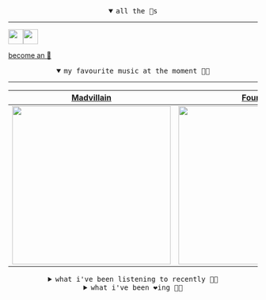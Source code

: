 <details open>

<summary align="center"><samp>all the 🥚s</samp></summary>
<hr />

<a href="https://github.com/pvinis"><img src="https://avatars.githubusercontent.com/u/100233?s=90&v=4" width="30" height="30" /><a href="https://github.com/maxPugh"><img src="https://avatars.githubusercontent.com/u/46350013?s=90&u=52a601eaa2d272b35477d096fe782ebf0a8a1f68&v=4" width="30" height="30" />

<samp><a href="https://github.com/bitttttten/bitttttten/stargazers">become an 🥚</a></samp>

</details>

<details open>

<summary align="center"><samp>my favourite music at the moment 🎵🎶</samp></summary>
<hr />

<!-- toc -->

| [Madvillain](https://open.spotify.com/artist/2aoFQUeHD1U7pL098lRsDU)                                                                                             | [Four Tet](https://open.spotify.com/artist/7Eu1txygG6nJttLHbZdQOh)                                                                                               | [mewithoutYou](https://open.spotify.com/artist/3D4qYDvoPn5cQxtBm4oseo)                                                                                           | [MF DOOM](https://open.spotify.com/artist/2pAWfrd7WFF3XhVt9GooDL)                                                                                                |
| ---------------------------------------------------------------------------------------------------------------------------------------------------------------- | ---------------------------------------------------------------------------------------------------------------------------------------------------------------- | ---------------------------------------------------------------------------------------------------------------------------------------------------------------- | ---------------------------------------------------------------------------------------------------------------------------------------------------------------- |
| [<img src="https://i.scdn.co/image/9d7ed68679a970b86faaea230d16334baba5ed4b" width="320" height="auto">](https://open.spotify.com/artist/2aoFQUeHD1U7pL098lRsDU) | [<img src="https://i.scdn.co/image/ab6761610000e5eb84e29d09b4917bec2700a0d7" width="320" height="auto">](https://open.spotify.com/artist/7Eu1txygG6nJttLHbZdQOh) | [<img src="https://i.scdn.co/image/ab6761610000e5ebe03d502190e35ac58c18d339" width="320" height="auto">](https://open.spotify.com/artist/3D4qYDvoPn5cQxtBm4oseo) | [<img src="https://i.scdn.co/image/ab6761610000e5eb3e9a6caa41a80b9238a49784" width="320" height="auto">](https://open.spotify.com/artist/2pAWfrd7WFF3XhVt9GooDL) |

<!-- tocstop -->

</details>

<details>

<summary align="center"><samp>what i've been listening to recently 🎵🎶</samp></summary>
<hr />

<!-- toc -->

| [Road Of The Lonely Ones<br />Madlib](https://open.spotify.com/track/026pfPaB52WIGawu0PzN5j)                                                                    | [ingydar<br />Adrianne Lenker](https://open.spotify.com/track/5CpH0bwau1sW8vtTBQ8Erc)                                                                           | [Midnight in Peckham<br />Chaos In The CBD](https://open.spotify.com/track/1CzfZY7lXaysy84x3a2jix)                                                              | [Long Road Home<br />Oneohtrix Point Never](https://open.spotify.com/track/31Ocb5xOyTkjIyv7FdBF05)                                                              |
| --------------------------------------------------------------------------------------------------------------------------------------------------------------- | --------------------------------------------------------------------------------------------------------------------------------------------------------------- | --------------------------------------------------------------------------------------------------------------------------------------------------------------- | --------------------------------------------------------------------------------------------------------------------------------------------------------------- |
| [<img src="https://i.scdn.co/image/ab6761610000e5ebdb860c843b90fdea28f670d6" width="320" height="auto">](https://open.spotify.com/track/026pfPaB52WIGawu0PzN5j) | [<img src="https://i.scdn.co/image/ab6761610000e5eb2b10b147cdadac49ea598af3" width="320" height="auto">](https://open.spotify.com/track/5CpH0bwau1sW8vtTBQ8Erc) | [<img src="https://i.scdn.co/image/ab6761610000e5eb9cf8cdf927aeba9f70d1657b" width="320" height="auto">](https://open.spotify.com/track/1CzfZY7lXaysy84x3a2jix) | [<img src="https://i.scdn.co/image/ab6761610000e5ebdcb37659a650e2e700c94986" width="320" height="auto">](https://open.spotify.com/track/31Ocb5xOyTkjIyv7FdBF05) |

<!-- tocstop -->

</details>

<details>

<summary align="center"><samp>what i've been ❤️ing 🎵🎶</samp></summary>
<hr />

<!-- toc -->

| [Glue<br />Bicep](https://open.spotify.com/album/4psDRFbIlUM1KUb1omccXo)                                                                                        | [YEAH RIGHT<br />Joji](https://open.spotify.com/album/34GQP3dILpyCN018y2k61L)                                                                                   | [Torches Together<br />mewithoutYou](https://open.spotify.com/album/5mlCtfr6NLphHzAaXIuXz4)                                                                     | [January 1979<br />mewithoutYou](https://open.spotify.com/album/5mlCtfr6NLphHzAaXIuXz4)                                                                         |
| --------------------------------------------------------------------------------------------------------------------------------------------------------------- | --------------------------------------------------------------------------------------------------------------------------------------------------------------- | --------------------------------------------------------------------------------------------------------------------------------------------------------------- | --------------------------------------------------------------------------------------------------------------------------------------------------------------- |
| [<img src="https://i.scdn.co/image/ab67616d0000b273d4322a9004288009f6da2975" width="320" height="auto">](https://open.spotify.com/album/4psDRFbIlUM1KUb1omccXo) | [<img src="https://i.scdn.co/image/ab67616d0000b27360ba1d6104d0475c7555a6b2" width="320" height="auto">](https://open.spotify.com/album/34GQP3dILpyCN018y2k61L) | [<img src="https://i.scdn.co/image/ab67616d0000b2730c7a52516acf1393f6f75b2f" width="320" height="auto">](https://open.spotify.com/album/5mlCtfr6NLphHzAaXIuXz4) | [<img src="https://i.scdn.co/image/ab67616d0000b2730c7a52516acf1393f6f75b2f" width="320" height="auto">](https://open.spotify.com/album/5mlCtfr6NLphHzAaXIuXz4) |

<!-- tocstop -->

</details>
